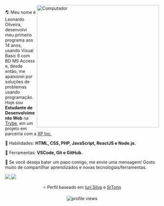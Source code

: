 <img src="https://raw.githubusercontent.com/MicaelliMedeiros/micaellimedeiros/master/image/computer-illustration.png" min-width="400px" max-width="400px" width="400px" align="right" alt="Computador">

<p align="left"> 
  🌎 Meu nome é Leonardo Oliveira, desenvolvi meu primeiro programa aos 14 anos, usando Visual Basic 6 com BD MS Access e, desde então, me apaixonei por soluções de problemas usando programação. Hoje sou <strong>Estudante de Desenvolvimento Web</strong> na <a href="https://betrybe.com/" target="_blank">Trybe</a>, em um projeto em parceiria com a <a href="https://www.xpinc.com/" target="_blank">XP Inc.</a>
</p>

<p align="left">
  🦄 Habilidades: <strong>HTML, CSS, PHP, JavaScript, ReactJS e Node.js.</strong>
</p>

<p align="left">
  💼 Ferramentas: <strong>VSCode, Git e GitHub.</strong>
</p>

<p align="left">
  💌 Se você deseja bater um papo comigo, me envie uma mensagem! Gosto muito de compartilhar aprendizados e novas tecnologias/ferramentas.
</p>

<p align="left">
  <a href="https://www.linkedin.com/in/leostk" alt="Linkedin">
    <img src="https://img.shields.io/badge/-LinkedIn-%230077B5?style=for-the-badge&logo=linkedin&logoColor=white" target="_blank">
  </a>
  
  <a href="https://t.me/leostk" alt="Telegram">
    <img src="https://img.shields.io/badge/Telegram-2CA5E0?style=for-the-badge&logo=telegram&logoColor=white" target="_blank">
  </a>
</p>
<div align="center">
  <p>
    ⭐️ Perfil baseado em <a href="https://github.com/iuricode">Iuri Silva</a> e <a href="https://github.com/SrTonn">SrTonn</a>
  </p>
    <p></p>
  <img src="https://komarev.com/ghpvc/?username=agsleonardo" alt="profile views" />
</div>
